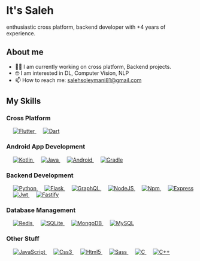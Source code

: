 <h1>It's Saleh</h1>

enthusiastic cross platform, backend developer with +4 years of experience.

## About me

- 👨‍💻 I am currently working on cross platform, Backend projects.
- :nerd_face: I am interested in DL, Computer Vision, NLP
- 📫 How to reach me: salehsoleymani81@gmail.com


## My Skills

### Cross Platform

<p> 
  &emsp; 
  <a href="https://www.flutter.dev/" target="_blank"> 
    <img alt="Flutter" src="https://img.shields.io/badge/Flutter-%2302569B.svg?style=for-the-badge&logo=Flutter&logoColor=white">
  </a> 
  &emsp; 
  <a href="https://www.dart.dev/" target="_blank"> 
    <img alt="Dart" src="https://img.shields.io/badge/dart-%230175C2.svg?style=for-the-badge&logo=dart&logoColor=white">
  </a>
</p>

### Android App Development

<p>
&emsp; 
  <a href="https://kotlinlang.org/" target="_blank"> 
    <img alt="Kotlin" src="https://img.shields.io/badge/kotlin-%237F52FF.svg?style=for-the-badge&logo=kotlin&logoColor=white">
  </a>
  &emsp; 
  <a href="https://www.java.com" target="_blank"> 
    <img alt="Java" src="https://img.shields.io/badge/java-%23ED8B00.svg?style=for-the-badge&logo=java&logoColor=white">
  </a>
  &emsp;
  <a href="https://www.android.com/" target="_blank"> 
    <img alt="Android" src="https://img.shields.io/badge/Android-3DDC84?style=for-the-badge&logo=android&logoColor=white">
  </a>
  &emsp; 
  <a href="https://www.gradle.org/" target="_blank"> 
    <img alt="Gradle" src="https://img.shields.io/badge/Gradle-02303A.svg?style=for-the-badge&logo=Gradle&logoColor=white">
  </a>
</p>

### Backend Development

<p>
   &emsp; 
   <a href="https://www.python.org" target="_blank">
    <img alt="Python" src="https://img.shields.io/badge/python-3670A0?style=for-the-badge&logo=python&logoColor=ffdd54">
  </a>
  &emsp; 
   <a href="https://flask.palletsprojects.com/" target="_blank">
    <img alt="Flask" src="https://img.shields.io/badge/flask-%23000.svg?style=for-the-badge&logo=flask&logoColor=white">
  </a>
  &emsp; 
   <a href="https://www.graphql.org" target="_blank">
    <img alt="GraphQL" src="https://img.shields.io/badge/-GraphQL-E10098?style=for-the-badge&logo=graphql&logoColor=white">
  </a>
  &emsp; 
   <a href="https://www.nodejs.org" target="_blank">
    <img alt="NodeJS" src="https://img.shields.io/badge/node.js-6DA55F?style=for-the-badge&logo=node.js&logoColor=white">
  </a>
  &emsp; 
   <a href="https://www.npmjs.org" target="_blank">
    <img alt="Npm" src="https://img.shields.io/badge/NPM-%23CB3837.svg?style=for-the-badge&logo=npm&logoColor=white4">
  </a>
  &emsp; 
   <a href="https://www.expressjs.com" target="_blank">
    <img alt="Express" src="https://img.shields.io/badge/express.js-%23404d59.svg?style=for-the-badge&logo=express&logoColor=%2361DAFB">
  </a>
  &emsp; 
   <a href="https://www.jwt.io" target="_blank">
    <img alt="Jwt" src="https://img.shields.io/badge/JWT-black?style=for-the-badge&logo=JSON%20web%20tokens">
  </a>
  &emsp; 
   <a href="https://www.fastify.io" target="_blank">
    <img alt="Fastify" src="https://img.shields.io/badge/fastify-%23000000.svg?style=for-the-badge&logo=fastify&logoColor=white">
  </a>
</p>

### Database Management

<p>
  &emsp; 
   <a href="https://www.redis.io" target="_blank">
    <img alt="Redis" src="https://img.shields.io/badge/redis-%23DD0031.svg?style=for-the-badge&logo=redis&logoColor=white">
  </a>  
  &emsp; 
   <a href="https://www.sqlite.org" target="_blank">
    <img alt="SQLite" src="https://img.shields.io/badge/sqlite-%2307405e.svg?style=for-the-badge&logo=sqlite&logoColor=white">
  </a>  
  &emsp; 
   <a href="https://www.mongodb.com" target="_blank">
    <img alt="MongoDB" src="https://img.shields.io/badge/MongoDB-%234ea94b.svg?style=for-the-badge&logo=mongodb&logoColor=white">
  </a> 
  &emsp; 
   <a href="https://www.mysql.com" target="_blank">
    <img alt="MySQL" src="https://img.shields.io/badge/mysql-%2300f.svg?style=for-the-badge&logo=mysql&logoColor=white">
  </a>
</p>

### Other Stuff

<p>
  &emsp;
  <a href="https://developer.mozilla.org/en-US/docs/Web/JavaScript" target="_blank"> 
     <img alt="JavaScript" src="https://img.shields.io/badge/javascript-%23323330.svg?style=for-the-badge&logo=javascript&logoColor=%23F7DF1E">
  </a>
   &emsp; 
   <a href="https://developer.mozilla.org/en-US/docs/Web/CSS" target="_blank">
    <img alt="Css3" src="https://img.shields.io/badge/css3-%231572B6.svg?style=for-the-badge&logo=css3&logoColor=white">
  </a>
  &emsp; 
   <a href="https://developer.mozilla.org/en-US/docs/Glossary/HTML5" target="_blank">
    <img alt="Html5" src="https://img.shields.io/badge/html5-%23E34F26.svg?style=for-the-badge&logo=html5&logoColor=white">
  </a>
  &emsp;
  <a href="https://sass-lang.com/" target="_blank"> 
     <img alt="Sass" src="https://img.shields.io/badge/SASS-hotpink.svg?style=for-the-badge&logo=SASS&logoColor=white">
  </a>
  &emsp; 
  <a href="https://www.cprogramming.com/" target="_blank"> 
    <img alt="C" src="https://img.shields.io/badge/c-%2300599C.svg?style=for-the-badge&logo=c&logoColor=white">
  </a> 
  &emsp;
  <a href="https://www.w3schools.com/cpp/" target="_blank"> 
    <img alt="C++" src="https://img.shields.io/badge/c++-%2300599C.svg?style=for-the-badge&logo=c%2B%2B&logoColor=white">
  </a> 
</p>
